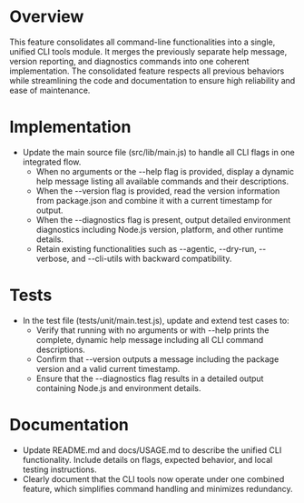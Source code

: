 # Overview
This feature consolidates all command-line functionalities into a single, unified CLI tools module. It merges the previously separate help message, version reporting, and diagnostics commands into one coherent implementation. The consolidated feature respects all previous behaviors while streamlining the code and documentation to ensure high reliability and ease of maintenance.

# Implementation
- Update the main source file (src/lib/main.js) to handle all CLI flags in one integrated flow.
  - When no arguments or the --help flag is provided, display a dynamic help message listing all available commands and their descriptions.
  - When the --version flag is provided, read the version information from package.json and combine it with a current timestamp for output.
  - When the --diagnostics flag is present, output detailed environment diagnostics including Node.js version, platform, and other runtime details.
  - Retain existing functionalities such as --agentic, --dry-run, --verbose, and --cli-utils with backward compatibility.

# Tests
- In the test file (tests/unit/main.test.js), update and extend test cases to:
  - Verify that running with no arguments or with --help prints the complete, dynamic help message including all CLI command descriptions.
  - Confirm that --version outputs a message including the package version and a valid current timestamp.
  - Ensure that the --diagnostics flag results in a detailed output containing Node.js and environment details.

# Documentation
- Update README.md and docs/USAGE.md to describe the unified CLI functionality. Include details on flags, expected behavior, and local testing instructions.
- Clearly document that the CLI tools now operate under one combined feature, which simplifies command handling and minimizes redundancy.
